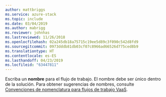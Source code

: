 ```yaml
---
author: mattbriggs
ms.service: azure-stack
ms.topic: include
ms.date: 03/04/2019
ms.author: mabrigg
ms.reviewer: johnhas
ms.lastreviewed: 11/26/2018
ms.openlocfilehash: 02a245db18a75715c19ee5d89c3f090c542d8fd9
ms.sourcegitcommit: 0973dddb81db03cf07c8966ad66526d775ced8b9
ms.translationtype: HT
ms.contentlocale: es-ES
ms.lasthandoff: 04/23/2019
ms.locfileid: "63447811"
---
```

Escriba un **nombre** para el flujo de trabajo. El nombre debe ser único dentro de la solución. Para obtener sugerencias de nombres, consulte [Convenciones de nomenclatura para flujos de trabajo VaaS](../azure-stack-vaas-best-practice.md#naming-convention-for-vaas-workflows).